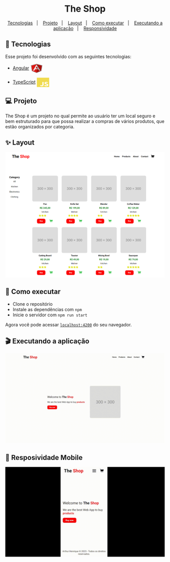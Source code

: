 ﻿<h1 align="center">
  The Shop
</h1>

<p align="center">
  <a href="#-tecnologias">Tecnologias</a>&nbsp;&nbsp;&nbsp;|&nbsp;&nbsp;&nbsp;
  <a href="#-projeto">Projeto</a>&nbsp;&nbsp;&nbsp;|&nbsp;&nbsp;&nbsp;
  <a href="#-layout">Layout</a>&nbsp;&nbsp;&nbsp;|&nbsp;&nbsp;&nbsp;
  <a href="#-como-executar">Como executar</a>&nbsp;&nbsp;&nbsp;|&nbsp;&nbsp;&nbsp;
  <a href="#-executando-a-aplicação">Executando a aplicação</a>&nbsp;&nbsp;&nbsp;|&nbsp;&nbsp;&nbsp;
  <a href="#-executando-a-aplicação">Responsividade</a>
</p>

## 🚀 Tecnologias

Esse projeto foi desenvolvido com as seguintes tecnologias:

- [Angular](https://angular.io/)    <img align="center" alt="Arthur-Angularjs" height="30" width="40" src="https://raw.githubusercontent.com/devicons/devicon/master/icons/angularjs/angularjs-original.svg">

- [TypeScript](https://www.javascript.com/)    <img align="center" alt="Arthur-Ts" height="30" width="40" src="https://raw.githubusercontent.com/devicons/devicon/master/icons/javascript/javascript-plain.svg">

## 💻 Projeto

The Shop é um projeto no qual permite ao usuário ter um local seguro e bem estruturado para que possa realizar a compras de vários produtos, que estão organizados por categoria.

## ✨ Layout

<p align="center">
  <img alt="layout" src="./github/assets/layout.png">
</p>

## 🔖 Como executar

- Clone o repositório
- Instale as dependências com `npm`
- Inicie o servidor com `npm run start`

Agora você pode acessar [`localhost:4200`](http://localhost:4200) do seu navegador.

## 🎬 Executando a aplicação

<p align="center">
  <img alt="layout" src="./github/assets/video.gif">
</p>

## 📱 Resposividade Mobile

<p align="center">
  <img alt="layout" src="./github/assets/video2.gif">
</p>
